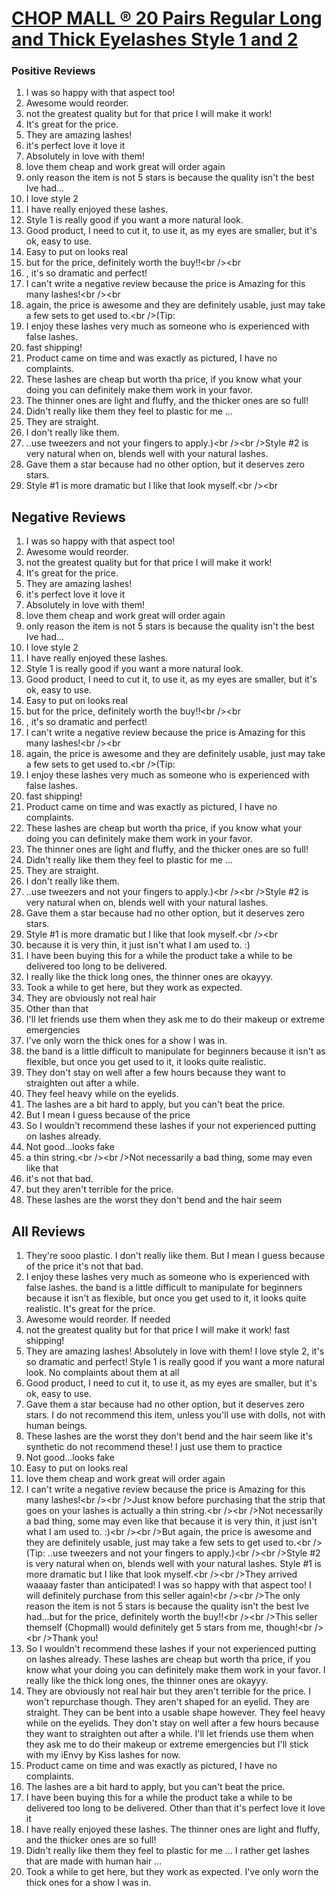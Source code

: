 # [CHOP MALL ® 20 Pairs Regular Long and Thick Eyelashes Style 1 and 2](https://products.checkmycream.com/products/CHOP-MALL-(r)-20-Pairs-Regular-Long-and-Thick-Eyelashes-Style-1-and-2.html)

### Positive Reviews

<ol>
      <li>I was so happy with that aspect too!</li>
      <li>Awesome would reorder.</li>
      <li>not the greatest quality but for that price I will make it work!</li>
      <li>It&#x27;s great for the price.</li>
      <li>They are amazing lashes!</li>
      <li>it&#x27;s perfect love it love it</li>
      <li>Absolutely in love with them!</li>
      <li>love them cheap and work great will order again</li>
      <li>only reason the item is not 5 stars is because the quality isn&#x27;t the best Ive had...</li>
      <li>I love style 2</li>
      <li>I have really enjoyed these lashes.</li>
      <li>Style 1 is really good if you want a more natural look.</li>
      <li>Good product, I need to cut it, to use it, as my eyes are smaller, but it&#x27;s ok, easy to use.</li>
      <li>Easy to put on looks real</li>
      <li>but for the price, definitely worth the buy!!&lt;br /&gt;&lt;br</li>
      <li>, it&#x27;s so dramatic and perfect!</li>
      <li>I can&#x27;t write a negative review because the price is Amazing for this many lashes!&lt;br /&gt;&lt;br</li>
      <li>again, the price is awesome and they are definitely usable, just may take a few sets to get used to.&lt;br /&gt;(Tip:</li>
      <li>I enjoy these lashes very much as someone who is experienced with false lashes.</li>
      <li>fast shipping!</li>
      <li>Product came on time and was exactly as pictured, I have no complaints.</li>
      <li>These lashes are cheap but worth tha price, if you know what your doing you can definitely make them work in your favor.</li>
      <li>The thinner ones are light and fluffy, and the thicker ones are so full!</li>
      <li>Didn&#x27;t really like them they feel to plastic for me ...</li>
      <li>They are straight.</li>
      <li>I don&#x27;t really like them.</li>
      <li>..use tweezers and not your fingers to apply.)&lt;br /&gt;&lt;br /&gt;Style #2 is very natural when on, blends well with your natural lashes.</li>
      <li>Gave them a star because had no other option, but it deserves zero stars.  </li>
      <li>Style #1 is more dramatic but I like that look myself.&lt;br /&gt;&lt;br</li>
</ol>


<h2>Negative Reviews</h2>
<ol>
<li> I was so happy with that aspect too!</li>
<li> Awesome would reorder.</li>
<li> not the greatest quality but for that price I will make it work!</li>
<li> It&#x27;s great for the price.</li>
<li> They are amazing lashes!</li>
<li> it&#x27;s perfect love it love it</li>
<li> Absolutely in love with them!</li>
<li> love them cheap and work great will order again</li>
<li> only reason the item is not 5 stars is because the quality isn&#x27;t the best Ive had...</li>
<li> I love style 2</li>
<li> I have really enjoyed these lashes.</li>
<li> Style 1 is really good if you want a more natural look.</li>
<li> Good product, I need to cut it, to use it, as my eyes are smaller, but it&#x27;s ok, easy to use.</li>
<li> Easy to put on looks real</li>
<li> but for the price, definitely worth the buy!!&lt;br /&gt;&lt;br</li>
<li> , it&#x27;s so dramatic and perfect!</li>
<li> I can&#x27;t write a negative review because the price is Amazing for this many lashes!&lt;br /&gt;&lt;br</li>
<li> again, the price is awesome and they are definitely usable, just may take a few sets to get used to.&lt;br /&gt;(Tip:</li>
<li> I enjoy these lashes very much as someone who is experienced with false lashes.</li>
<li> fast shipping!</li>
<li> Product came on time and was exactly as pictured, I have no complaints.</li>
<li> These lashes are cheap but worth tha price, if you know what your doing you can definitely make them work in your favor.</li>
<li> The thinner ones are light and fluffy, and the thicker ones are so full!</li>
<li> Didn&#x27;t really like them they feel to plastic for me ...</li>
<li> They are straight.</li>
<li> I don&#x27;t really like them.</li>
<li> ..use tweezers and not your fingers to apply.)&lt;br /&gt;&lt;br /&gt;Style #2 is very natural when on, blends well with your natural lashes.</li>
<li> Gave them a star because had no other option, but it deserves zero stars.  </li>
<li> Style #1 is more dramatic but I like that look myself.&lt;br /&gt;&lt;br</li>
<li> because it is very thin, it just isn&#x27;t what I am used to. :)</li>
<li> I have been buying this for a while the product take a while to be delivered too long to be delivered.  </li>
<li> I really like the thick long ones, the thinner ones are okayyy.</li>
<li> Took a while to get here, but they work as expected.  </li>
<li> They are obviously not real hair</li>
<li> Other than that</li>
<li> I&#x27;ll let friends use them when they ask me to do their makeup or extreme emergencies</li>
<li> I&#x27;ve only worn the thick ones for a show I was in.</li>
<li> the band is a little difficult to manipulate for beginners because it isn&#x27;t as flexible, but once you get used to it, it looks quite realistic.</li>
<li> They don&#x27;t stay on well after a few hours because they want to straighten out after a while.</li>
<li> They feel heavy while on the eyelids.</li>
<li> The lashes are a bit hard to apply, but you can&#x27;t beat the price.</li>
<li> But I mean I guess because of the price</li>
<li> So I wouldn&#x27;t recommend these lashes if your not experienced putting on lashes already.</li>
<li> Not good...looks fake</li>
<li> a thin string.&lt;br /&gt;&lt;br /&gt;Not necessarily a bad thing, some may even like that</li>
<li> it&#x27;s not that bad.</li>
<li> but they aren&#x27;t terrible for the price.</li>
<li> These lashes are the worst they don&#x27;t bend and the hair seem</li>
</ol>

<h2>All Reviews</h2>

<ol>
    <li> They&#x27;re sooo plastic. I don&#x27;t really like them. But I mean I guess because of the price it&#x27;s not that bad.</li>
    <li> I enjoy these lashes very much as someone who is experienced with false lashes. the band is a little difficult to manipulate for beginners because it isn&#x27;t as flexible, but once you get used to it, it looks quite realistic. It&#x27;s great for the price.</li>
    <li> Awesome would reorder. If needed</li>
    <li> not the greatest quality but for that price I will make it work! fast shipping!</li>
    <li> They are amazing lashes! Absolutely in love with them! I love style 2, it&#x27;s so dramatic and perfect! Style 1 is really good if you want a more natural look. No complaints about them at all</li>
    <li> Good product, I need to cut it, to use it, as my eyes are smaller, but it&#x27;s ok, easy to use.</li>
    <li> Gave them a star because had no other option, but it deserves zero stars.  I do not recommend this item, unless you&#x27;ll use with dolls, not with human beings.</li>
    <li> These lashes are the worst they don&#x27;t bend and the hair seem like it&#x27;s synthetic do not recommend these! I just use them to practice</li>
    <li> Not good...looks fake</li>
    <li> Easy to put on looks real</li>
    <li> love them cheap and work great will order again</li>
    <li> I can&#x27;t write a negative review because the price is Amazing for this many lashes!&lt;br /&gt;&lt;br /&gt;Just know before purchasing that the strip that goes on your lashes is actually a thin string.&lt;br /&gt;&lt;br /&gt;Not necessarily a bad thing, some may even like that because it is very thin, it just isn&#x27;t what I am used to. :)&lt;br /&gt;&lt;br /&gt;But again, the price is awesome and they are definitely usable, just may take a few sets to get used to.&lt;br /&gt;(Tip: ..use tweezers and not your fingers to apply.)&lt;br /&gt;&lt;br /&gt;Style #2 is very natural when on, blends well with your natural lashes. Style #1 is more dramatic but I like that look myself.&lt;br /&gt;&lt;br /&gt;They arrived waaaay faster than anticipated! I was so happy with that aspect too! I will definitely purchase from this seller again!&lt;br /&gt;&lt;br /&gt;The only reason the item is not 5 stars is because the quality isn&#x27;t the best Ive had...but for the price, definitely worth the buy!!&lt;br /&gt;&lt;br /&gt;This seller themself (Chopmall) would definitely get 5 stars from me, though!&lt;br /&gt;&lt;br /&gt;Thank you!</li>
    <li> So I wouldn&#x27;t recommend these lashes if your not experienced putting on lashes already. These lashes are cheap but worth tha price, if you know what your doing you can definitely make them work in your favor. I really like the thick long ones, the thinner ones are okayyy.</li>
    <li> They are obviously not real hair but they aren&#x27;t terrible for the price. I won&#x27;t repurchase though. They aren&#x27;t shaped for an eyelid. They are straight. They can be bent into a usable shape however. They feel heavy while on the eyelids. They don&#x27;t stay on well after a few hours because they want to straighten out after a while. I&#x27;ll let friends use them when they ask me to do their makeup or extreme emergencies but I&#x27;ll stick with my iEnvy by Kiss lashes for now.</li>
    <li> Product came on time and was exactly as pictured, I have no complaints.</li>
    <li> The lashes are a bit hard to apply, but you can&#x27;t beat the price.</li>
    <li> I have been buying this for a while the product take a while to be delivered too long to be delivered.  Other than that it&#x27;s perfect love it love it</li>
    <li> I have really enjoyed these lashes. The thinner ones are light and fluffy, and the thicker ones are so full!</li>
    <li> Didn&#x27;t really like them they feel to plastic for me ... I rather get lashes that are made with human hair ...</li>
    <li> Took a while to get here, but they work as expected.  I&#x27;ve only worn the thick ones for a show I was in.</li>
</ol>





